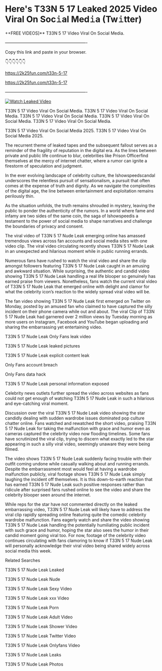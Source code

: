 # Here's T33N 5 17 Leaked 2025 Video Viral On Soc𝚒al Med𝚒a (Tw𝚒tter)

++FREE VIDEOS]** T33N 5 17 Video Viral On Social Media.

———————————————————-

Copy this link and paste in your browser.

👇👇👇👇👇👇

https://2k25fun.com/t33n-5-17

https://2k25fun.com/t33n-5-17

———————————————————-

[![Watch Leaked Video](https://miro.medium.com/v2/resize:fit:828/format:webp/1*cilzJN44JGOrTw9NJCrNHA.gif "Watch Leaked Video")](https://2k25fun.com/t33n-5-17)

T33N 5 17 Video Viral On Social Media. T33N 5 17 Video Viral On Social Media. T33N 5 17 Video Viral On Social Media. T33N 5 17 Video Viral On Social Media. T33N 5 17 Video Viral On Social Media.

T33N 5 17 Video Viral On Social Media 2025. T33N 5 17 Video Viral On Social Media 2025.

The recurrent theme of leaked tapes and the subsequent fallout serves as a reminder of the fragility of reputation in the digital era. As the lines between private and public life continue to blur, celebrities like Prison Officerfind themselves at the mercy of internet chatter, where a rumor can ignite a firestorm of speculation and judgment.

In the ever evolving landscape of celebrity culture, the Ishowspeedscandal underscores the relentless pursuit of sensationalism, a pursuit that often comes at the expense of truth and dignity. As we navigate the complexities of the digital age, the line between entertainment and exploitation remains perilously thin.

As the situation unfolds, the truth remains shrouded in mystery, leaving the public to ponder the authenticity of the rumors. In a world where fame and infamy are two sides of the same coin, the saga of Ishowspeedis a testament to the power of social media to shape narratives and challenge the boundaries of privacy and consent.

The viral video of T33N 5 17 Nude Leak emerging online has amassed tremendous views across fan accounts and social media sites with one video clip. The viral video circulating recently shows T33N 5 17 Nude Leak in an unexpected and hilarious moment while in public running errands.

Numerous fans have rushed to watch the viral video and share the clip amongst followers featuring T33N 5 17 Nude Leak caught in an amusing and awkward situation. While surprising, the authentic and candid video showing T33N 5 17 Nude Leak handling a real life blooper so genuinely has earned praise from viewers. Nonetheless, fans watch the current viral video of T33N 5 17 Nude Leak that emerged online with delight and clamor for what the celebrity icon’s reaction to the widely spread viral video will be.

The fan video showing T33N 5 17 Nude Leak first emerged on Twitter on Monday, posted by an amused fan who claimed to have captured the silly incident on their phone camera while out and about. The viral Clip of T33N 5 17 Nude Leak had garnered over 2 million views by Tuesday morning as more users on Instagram, Facebook and YouTube began uploading and sharing the embarrassing yet entertaining video.

T33N 5 17 Nude Leak Only Fans leak video

T33N 5 17 Nude Leak leaked pictures

T33N 5 17 Nude Leak explicit content leak

Only Fans account breach

Only Fans data hack

T33N 5 17 Nude Leak personal information exposed

Celebrity news outlets further spread the video across websites as fans could not get enough of watching T33N 5 17 Nude Leak in such a hilarious and eye-catching viral moment.

Discussion over the viral T33N 5 17 Nude Leak video showing the star candidly dealing with sudden wardrobe issues dominated pop culture chatter online. Fans watched and rewatched the short video, praising T33N 5 17 Nude Leak for taking the malfunction with grace and humor even as cameras captured the celebrity video now flooding timelines. Some fans have scrutinized the viral clip, trying to discern what exactly led to the star appearing in such a silly viral video, seemingly unaware they were being filmed.

The video shows T33N 5 17 Nude Leak suddenly facing trouble with their outfit coming undone while casually walking about and running errands. Despite the embarrassment most would feel at having a wardrobe malfunction publicly, viral footage shows T33N 5 17 Nude Leak simply laughing the incident off themselves. It is this down-to-earth reaction that has earned T33N 5 17 Nude Leak such positive responses rather than ridicule after surprised fans rushed online to see the video and share the celebrity blooper seen around the internet.

While reps for the star have not commented directly on the leaked embarrassing video, T33N 5 17 Nude Leak will likely have to address the viral clip rapidly spreading online featuring quite the comedic celebrity wardrobe malfunction. Fans eagerly watch and share the video showing T33N 5 17 Nude Leak handling the potentially humiliating public incident with such grace and humor, hoping the star also sees the humor in their candid moment going viral too. For now, footage of the celebrity video continues circulating with fans clamoring to know if T33N 5 17 Nude Leak will personally acknowledge their viral video being shared widely across social media this week.

Related Searches

T33N 5 17 Nude Leak Leaked

T33N 5 17 Nude Leak Nude

T33N 5 17 Nude Leak Sexy Video

T33N 5 17 Nude Leak xxx Video

T33N 5 17 Nude Leak Porn

T33N 5 17 Nude Leak Adult Video

T33N 5 17 Nude Leak Shower Video

T33N 5 17 Nude Leak Twitter Video

T33N 5 17 Nude Leak Onlyfans Video

T33N 5 17 Nude Leak Leaks

T33N 5 17 Nude Leak Photos